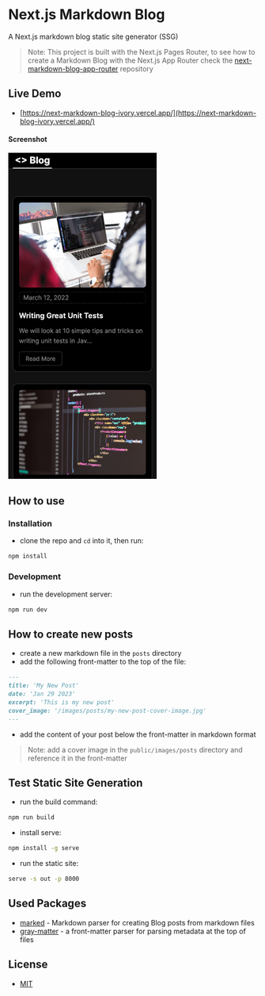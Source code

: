 # Next.js Markdown Blog

A Next.js markdown blog static site generator (SSG)

> Note: This project is built with the Next.js Pages Router, to see how to create a Markdown Blog with the Next.js App Router check the [next-markdown-blog-app-router](https://github.com/emanuelefavero/next-markdown-blog-app-router) repository

## Live Demo

- [https://next-markdown-blog-ivory.vercel.app/](https://next-markdown-blog-ivory.vercel.app/)

#### Screenshot

<img src="screenshot.png" alt="screenshot" width="300">

## How to use

### Installation

- clone the repo and `cd` into it, then run:

```bash
npm install
```

### Development

- run the development server:

```bash
npm run dev
```

## How to create new posts

- create a new markdown file in the `posts` directory
- add the following front-matter to the top of the file:

```markdown
---
title: 'My New Post'
date: 'Jan 29 2023'
excerpt: 'This is my new post'
cover_image: '/images/posts/my-new-post-cover-image.jpg'
---
```

- add the content of your post below the front-matter in markdown format

> Note: add a cover image in the `public/images/posts` directory and reference it in the front-matter

## Test Static Site Generation

- run the build command:

```bash
npm run build
```

- install serve:

```bash
npm install -g serve
```

- run the static site:

```bash
serve -s out -p 8000
```

## Used Packages

- [marked](https://www.npmjs.com/package/marked) - Markdown parser for creating Blog posts from markdown files
- [gray-matter](https://www.npmjs.com/package/gray-matter) - a front-matter parser for parsing metadata at the top of files

## License

- [MIT](LICENSE.md)
